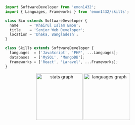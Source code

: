 ```javascript
import SoftwareDeveloper from 'emon1432';
import { Languages, Frameworks } from 'emon1432/skills';

class Bio extends SoftwareDeveloper {
  name     = 'Khairul Islam Emon';
  title    = 'Senior Web Developer';
  location = 'Dhaka, Bangladesh';
}

class Skills extends SoftwareDeveloper {
  languages  = ['JavaScript', 'PHP', ...Languages];
  databases  = ['MySQL', 'MongoDB'];
  frameworks = ['React', 'Laravel', ...Frameworks];
}

```

<div align="center">
  <img src="https://github-readme-stats-alpha-teal.vercel.app/api?hide_title=false&hide_rank=false&show_icons=true&include_all_commits=true&count_private=true&disable_animations=false&theme=dracula&locale=en&hide_border=false&username=emon1432" height="150" alt="stats graph"  />
  <img src="https://github-readme-stats-alpha-teal.vercel.app/api/top-langs?locale=en&hide_title=false&layout=compact&card_width=320&langs_count=5&theme=dracula&hide_border=false&username=emon1432" height="150" alt="languages graph"  />
</div>
